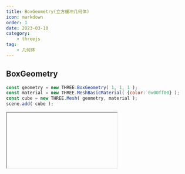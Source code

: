 ```yaml
---
title: BoxGeometry(立方缓冲几何体)
icon: markdown
order: 1
date: 2023-03-10
category:
    - threejs
tag:
    - 几何体
---
```


## BoxGeometry

```js
const geometry = new THREE.BoxGeometry( 1, 1, 1 );
const material = new THREE.MeshBasicMaterial( {color: 0x00ff00} );
const cube = new THREE.Mesh( geometry, material );
scene.add( cube );
```

<IFrame url="https://luotainxu-demo.netlify.app/#/threejs/geometry/boxGeometry"/>

## 构造器

### width : Float

X轴上面的宽度，默认值为1

### height : Float

Y轴上面的高度，默认值为1

### depth : Float

Z轴上面的深度，默认值为1

### widthSegments : Integer

（可选）宽度的分段数，默认值是1

### heightSegments : Integer

（可选）高度的分段数，默认值是1

### depthSegments : Integer

（可选）深度的分段数，默认值是1

## 属性

共有属性请参见其基类[BufferGeometry](/threejs/几何体/BufferGeometry.md)

### .parameters : Object

一个包含着构造函数中每个参数的对象。在对象实例化之后，对该属性的任何修改都不会改变这个几何体

## 方法

共有方法请参见其基类[BufferGeometry](/threejs/几何体/BufferGeometry.md)

